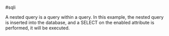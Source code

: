#sqli

A nested query is a query within a query. 
In this example, the nested query is inserted into the database, and a SELECT on the enabled attribute is performed, it will be executed.

